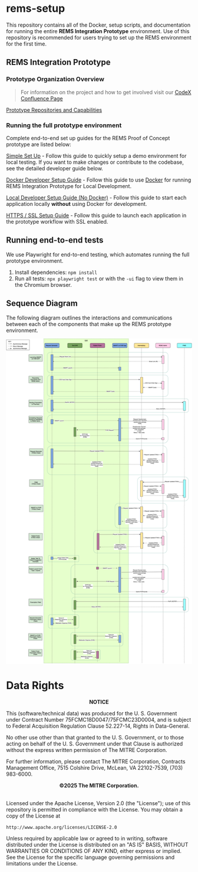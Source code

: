 # rems-setup

This repository contains all of the Docker, setup scripts, and documentation for running the entire **REMS Integration Prototype** environment. Use of this repository is recommended for users trying to set up the REMS environment for the first time. 

## REMS Integration Prototype

### Prototype Organization Overview

> For information on the project and how to get involved visit our [CodeX Confluence Page](https://confluence.hl7.org/display/COD/Risk+Evaluation+and+Mitigation+Strategies+%28REMS%29+Integration)

[Prototype Repositories and Capabilities](PrototypeRepositoriesAndCapabilities.md)

### Running the full prototype environment

Complete end-to-end set up guides for the REMS Proof of Concept prototype are listed below:

[Simple Set Up](SimpleSetupGuide.md) - Follow this guide to quickly setup a demo environment for local testing. If you want to make changes or contribute to the codebase, see the detailed developer guide below.

[Docker Developer Setup Guide](DeveloperSetupGuide.md) - Follow this guide to use [Docker](https://docs.docker.com/get-started/overview/) for running REMS Integration Prototype for Local Development.

[Local Developer Setup Guide (No Docker)](EndToEndSetupGuide.md) - Follow this guide to start each application locally **without** using Docker for development.

[HTTPS / SSL Setup Guide](SSLSetupGuide.md) - Follow this guide to launch each application in the prototype workflow with SSL enabled.

## Running end-to-end tests

We use Playwright for end-to-end testing, which automates running the full prototype environment.

1. Install dependencies: `npm install`
2. Run all tests: `npx playwright test` or with the `-ui` flag to view them in the Chromium browser.

## Sequence Diagram 

The following diagram outlines the interactions and communications between each of the components that make up the REMS prototype environment.

![SequenceDiagram (3)](./diagrams/SequenceDiagram.png)

# Data Rights

<div style="text-align:center">
<b>NOTICE</b>
</div>

This (software/technical data) was produced for the U. S. Government under Contract Number 75FCMC18D0047/75FCMC23D0004, and is subject to Federal Acquisition Regulation Clause 52.227-14, Rights in Data-General.


No other use other than that granted to the U. S. Government, or to those acting on behalf of the U. S. Government under that Clause is authorized without the express written permission of The MITRE Corporation.


For further information, please contact The MITRE Corporation, Contracts Management Office, 7515 Colshire Drive, McLean, VA 22102-7539, (703) 983-6000.

<div style="text-align:center">
<b>&copy;2025 The MITRE Corporation.</b>
</div>

<br />

Licensed under the Apache License, Version 2.0 (the "License"); use of this repository is permitted in compliance with the License.
You may obtain a copy of the License at

    http://www.apache.org/licenses/LICENSE-2.0

Unless required by applicable law or agreed to in writing, software
distributed under the License is distributed on an "AS IS" BASIS,
WITHOUT WARRANTIES OR CONDITIONS OF ANY KIND, either express or implied.
See the License for the specific language governing permissions and
limitations under the License.
